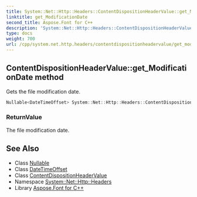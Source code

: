 ```yaml
---
title: System::Net::Http::Headers::ContentDispositionHeaderValue::get_ModificationDate method
linktitle: get_ModificationDate
second_title: Aspose.Font for C++
description: 'System::Net::Http::Headers::ContentDispositionHeaderValue::get_ModificationDate method. Gets the file modification date in C++.'
type: docs
weight: 700
url: /cpp/system.net.http.headers/contentdispositionheadervalue/get_modificationdate/
---
```

## ContentDispositionHeaderValue::get_ModificationDate method


Gets the file modification date.

```cpp
Nullable<DateTimeOffset> System::Net::Http::Headers::ContentDispositionHeaderValue::get_ModificationDate()
```


### ReturnValue

The file modification date.

## See Also

* Class [Nullable](../../../system/nullable/)
* Class [DateTimeOffset](../../../system/datetimeoffset/)
* Class [ContentDispositionHeaderValue](../)
* Namespace [System::Net::Http::Headers](../../)
* Library [Aspose.Font for C++](../../../)
